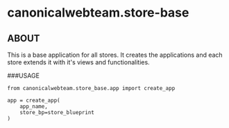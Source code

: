 # canonicalwebteam.store-base

## ABOUT

This is a base application for all stores. It creates the applications and each store extends it with it's views and functionalities.

###USAGE

```
from canonicalwebteam.store_base.app import create_app

app = create_app(
    app_name,
    store_bp=store_blueprint 
)
```